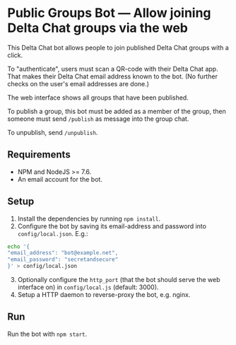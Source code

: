# Public Groups Bot — Allow joining Delta Chat groups via the web

This Delta Chat bot allows people to join published Delta Chat groups with a click.

To "authenticate", users must scan a QR-code with their Delta Chat app. That makes their Delta Chat email address known to the bot. (No further checks on the user's email addresses are done.)

The web interface shows all groups that have been published.

To publish a group, this bot must be added as a member of the group, then someone must send `/publish` as message into the group chat.

To unpublish, send `/unpublish`.

## Requirements

* NPM and NodeJS >= 7.6.
* An email account for the bot.

## Setup

1. Install the dependencies by running `npm install`.
2. Configure the bot by saving its email-address and password into `config/local.json`. E.g.:
```bash
echo '{
"email_address": "bot@example.net",
"email_password": "secretandsecure"
}' > config/local.json
```
3. Optionally configure the `http_port` (that the bot should serve the web interface on) in `config/local.js` (default: 3000).
4. Setup a HTTP daemon to reverse-proxy the bot, e.g. nginx.

## Run

Run the bot with `npm start`.

